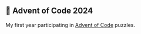 ## 🎄 Advent of Code 2024
My first year participating in [Advent of Code](https://adventofcode.com/2024) puzzles.


